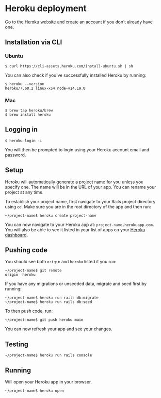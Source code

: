 # Heroku deployment
Go to the [Heroku website](https://www.heroku.com) and create an account if you don't already have one.

## Installation via CLI
### Ubuntu
```shell
$ curl https://cli-assets.heroku.com/install-ubuntu.sh | sh
```
You can also check if you've successfully installed Heroku by running:
```shell
$ heroku --version
heroku/7.60.2 linux-x64 node-v14.19.0
```

### Mac
```shell
$ brew tap heroku/brew
$ brew install heroku
```

## Logging in
```shell
$ heroku login -i
```
You will then be prompted to login using your Heroku account email and password.

## Setup
Heroku will automatically generate a project name for you unless you specify one. The name will be in the URL of your app. You can rename your project at any time.

To establish your project name, first navigate to your Rails project directory using `cd`. Make sure you are in the root directory of the app and then run:
```shell
~/project-name$ heroku create project-name
```
You can now navigate to your Heroku app at: `project-name.herokuapp.com`. You will also be able to see it listed in your list of apps on your [Heroku dashboard](https://dashboard.heroku.com/apps).

## Pushing code
You should see both `origin` and `heroku` listed if you run:
```shell
~/project-name$ git remote
origin  heroku
```
If you have any migrations or unseeded data, migrate and seed first by running:
```shell
~/project-name$ heroku run rails db:migrate
~/project-name$ heroku run rails db:seed
```
To then push code, run:
```shell
~/project-name$ git push heroku main
```
You can now refresh your app and see your changes.

## Testing
```shell
~/project-name$ heroku run rails console
```

## Running
Will open your Heroku app in your browser.
```shell
~/project-name$ heroku open
```